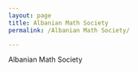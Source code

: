 ```yaml
---
layout: page
title: Albanian Math Society
permalink: /Albanian Math Society/

---
```


Albanian Math Society

